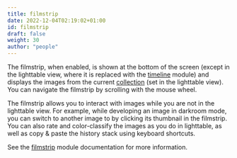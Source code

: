 ```yaml
---
title: filmstrip
date: 2022-12-04T02:19:02+01:00
id: filmstrip
draft: false
weight: 30
author: "people"
---
```


The filmstrip, when enabled, is shown at the bottom of the screen (except in the lighttable view, where it is replaced with the [timeline](../../modules/utility-modules/lighttable/timeline.md) module) and displays the images from the current [collection](../../lighttable/digital-asset-management/collections.md) (set in the lighttable view). You can navigate the filmstrip by scrolling with the mouse wheel.

The filmstrip allows you to interact with images while you are not in the lighttable view. For example, while developing an image in darkroom mode, you can switch to another image to by clicking its thumbnail in the filmstrip. You can also rate and color-classify the images as you do in lighttable, as well as copy & paste the history stack using keyboard shortcuts.

See the [filmstrip](../../modules/utility-modules/shared/filmstrip.md) module documentation for more information.
